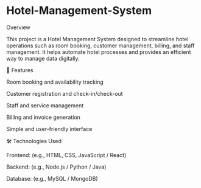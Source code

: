 # Hotel-Management-System
Overview

This project is a Hotel Management System designed to streamline hotel operations such as room booking, customer management, billing, and staff management. It helps automate hotel processes and provides an efficient way to manage data digitally.

🚀 Features

Room booking and availability tracking

Customer registration and check-in/check-out

Staff and service management

Billing and invoice generation

Simple and user-friendly interface

🛠️ Technologies Used

Frontend: (e.g., HTML, CSS, JavaScript / React)

Backend: (e.g., Node.js / Python / Java)

Database: (e.g., MySQL / MongoDB)
